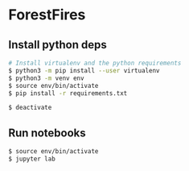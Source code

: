 # ForestFires

## Install python deps
```bash
# Install virtualenv and the python requirements
$ python3 -m pip install --user virtualenv
$ python3 -m venv env
$ source env/bin/activate
$ pip install -r requirements.txt

$ deactivate
```

## Run notebooks

```bash
$ source env/bin/activate
$ jupyter lab
```
